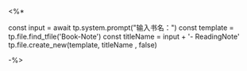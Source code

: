 <%*

const input = await tp.system.prompt("输入书名：")
const template = tp.file.find_tfile('Book-Note')
const titleName = input + '- ReadingNote'
tp.file.create_new(template, titleName , false)

-%>